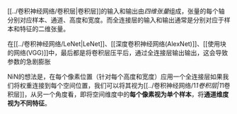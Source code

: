 [[../卷积神经网络/卷积层|卷积层]]的输入和输出由*四维张量*组成，张量的每个轴分别对应样本、通道、高度和宽度。而全连接层的输入和输出通常是分别对应于样本和特征的二维张量。

在[[../卷积神经网络/LeNet|LeNet]]、[[深度卷积神经网络(AlexNet)]]、[[使用块的网络(VGG)]]中，最后都是将卷积层压平后，通过全连接层输出输出，这会导致参数的急剧膨胀


NiN的想法是，在每个像素位置（针对每个高度和宽度）应用一个全连接层如果我们将权重连接到每个空间位置，我们可以将其视为[[../卷积神经网络/1*1卷积层|1*1卷积层]]，从另一个角度看，即将空间维度中的**每个像素视为单个样本**，将**通道维度视为不同特征**。


